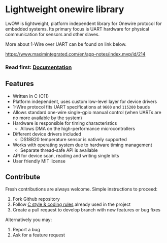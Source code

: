 # Lightweight onewire library

LwOW is lightweight, platform independent library for Onewire protocol for embedded systems.
Its primary focus is UART hardware for physical communication for sensors and other slaves.

More about 1-Wire over UART can be found on link below.

https://www.maximintegrated.com/en/app-notes/index.mvp/id/214

<h3>Read first: <a href="http://docs.majerle.eu/projects/lwow/">Documentation</a></h3>

## Features

* Written in C (C11)
* Platform independent, uses custom low-level layer for device drivers
* 1-Wire protocol fits UART specifications at ``9600`` and ``115200`` bauds
* Allows standard one-wire single-gpio manual control (when UARTs are no more available by the system)
* Hardware is responsible for timing characteristics
    * Allows DMA on the high-performance microcontrollers
* Different device drivers included
    * DS18B20 temperature sensor is natively supported
* Works with operating system due to hardware timing management
    * Separate thread-safe API is available
* API for device scan, reading and writing single bits
* User friendly MIT license

## Contribute

Fresh contributions are always welcome. Simple instructions to proceed:

1. Fork Github repository
2. Follow [C style & coding rules](https://github.com/MaJerle/c-code-style) already used in the project
3. Create a pull request to develop branch with new features or bug fixes

Alternatively you may:

1. Report a bug
2. Ask for a feature request